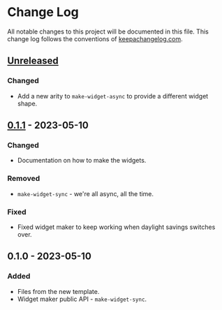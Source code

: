 # Change Log
All notable changes to this project will be documented in this file. This change log follows the conventions of [keepachangelog.com](http://keepachangelog.com/).

## [Unreleased]
### Changed
- Add a new arity to `make-widget-async` to provide a different widget shape.

## [0.1.1] - 2023-05-10
### Changed
- Documentation on how to make the widgets.

### Removed
- `make-widget-sync` - we're all async, all the time.

### Fixed
- Fixed widget maker to keep working when daylight savings switches over.

## 0.1.0 - 2023-05-10
### Added
- Files from the new template.
- Widget maker public API - `make-widget-sync`.

[Unreleased]: https://github.com/your-name/docs_qa/compare/0.1.1...HEAD
[0.1.1]: https://github.com/your-name/docs_qa/compare/0.1.0...0.1.1
